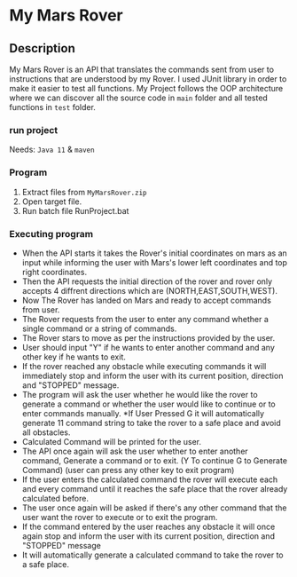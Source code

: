 # My Mars Rover
## Description
My Mars Rover is an API that translates the commands sent from user to instructions that are understood by my Rover.
I used JUnit library in order to make it easier to test all functions.
My Project follows the OOP architecture where we can discover all the source code in `main` folder and all tested functions in `test` folder.

### run project
Needs: `Java 11` & `maven`


### Program 
1. Extract files from `MyMarsRover.zip`
2. Open target file.
3. Run batch file RunProject.bat 


### Executing program


* When the API starts it takes the Rover's initial coordinates on mars as an input while informing the user with Mars's lower left coordinates and top right coordinates.
* Then the API requests the initial direction of the rover and rover only accepts 4 diffrent directions which are (NORTH,EAST,SOUTH,WEST).
* Now The Rover has landed on Mars and ready to accept commands from user.
* The Rover requests from the user to enter any command whether a single command or a string of commands.
* The Rover stars to move as per the instructions provided by the user.
* User should input "Y" if he wants to enter another command and any other key if he wants to exit.
* If the rover reached any obstacle while executing commands it will immediately stop and inform the user with its current position, direction and "STOPPED" message.
* The program will ask the user whether he would like the rover to generate a command or whether the user would like to continue or to enter commands manually.
*If User Pressed G it will automatically generate 11 command string to take the rover to a safe place and avoid all obstacles. 
* Calculated Command will be printed for the user.
* The API once again will ask the user whether to enter another command, Generate a command or  to exit. (Y To continue G to Generate Command) (user can press any other key to exit program)
* If the user enters the calculated command the rover will execute each and every command until it reaches the safe place that the rover already calculated before.
* The user once again will be asked if there's any other command that the user want the rover to execute or to exit the program.
* If the command entered by the user reaches any obstacle it will once again stop and inform the user with its current position, direction and "STOPPED" message
* It will automatically generate a calculated command to take the rover to a safe place.
